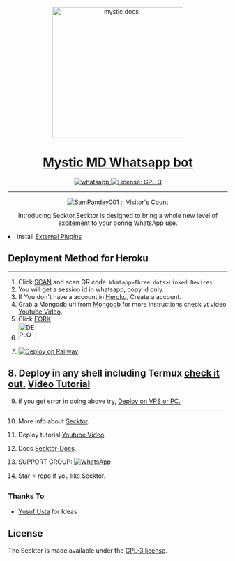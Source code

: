   
<p align="center">  
  <a href="https://citel.vercel.app/">
    <img alt="mystic docs" height="300" src="https://user-images.githubusercontent.com/99327602/198687429-7ad69879-6029-4da6-90cd-9d39acfc31d9.jpg">
    <h1 align="center">Mystic MD Whatsapp bot</h1>
  </a>
</p>
   
<p align="center">

  <a aria-label="Join our chats" href="https://chat.whatsapp.com/" target="_blank">
    <img alt="whatsapp" src="https://img.shields.io/badge/Join Group-25D366?style=for-the-badge&logo=whatsapp&logoColor=white" />
  </a>
 
  <a aria-label="Secktor is free to use" href="https://github.com/SamPandey001/Secktor-Md/blob/main/LICENCE" target="_blank">
    <img alt="License: GPL-3" src="https://badges.frapsoft.com/os/gpl/gpl.png?v=103)](https://opensource.org/licenses/GPL-3.0/" target="_blank" />
  </a>
</p>


---

<p align="center"><img src="https://profile-counter.glitch.me/{SamPandey001}/count.svg" alt="SamPandey001 :: Visitor's Count" /></p>

  <p align="center"> Introducing Secktor,Secktor is designed to bring a whole new level of excitement to your boring WhatsApp use. </p

- Install [External Plugins](https://github.com/SamPandey001/Secktor-Plugins)
## Deployment Method for Heroku
---
1. Click [SCAN](https://secktorbot.me/session) and scan QR code. `Whatapp>Three dots>Linked Devices`
2. You will get a session id in whatsapp, copy id only.
3. If You don't have a account in [Heroku](https://signup.heroku.com/), Create a account.
4.  Grab a Mongodb uri from [Mongodb](https://signup.mongodb.com) for more instructions check yt video [Youtube Video](https://youtu.be/4u0uv3IiAAc).
5. Click [FORK](https://github.com/SamPandey001/Secktor-MD/fork)
6.  <a href="https://secktorbot.me/deploy">
    <img alt="DEPLOY on Heroku" height="40" src="https://www.herokucdn.com/deploy/button.svg">
  </a>
  
7.  [![Deploy on Railway](https://railway.app/button.svg)](https://railway.app/new/template/hbw5a1?referralCode=okazYt)
  
   ## 8. Deploy in any shell including Termux [check it out.](https://github.com/SamPandey001/Secktor-Deploy#deploy-in-any-shell-including-termux) [Video Tutorial](https://youtu.be/ZgYFPWJdgms)

9. if you get error in doing above try, [Deploy on VPS or PC.](https://github.com/SamPandey001/Secktor-Md/blob/main/deploy-on-vps.md)
---
10. More info about [Secktor](https://secktorbot.me/).
11. Deploy tutorial [Youtube Video](https://www.youtube.com/watch?v=7YWI50BDO5o).
12. Docs [Secktor-Docs](https://citel.vercel.app/).

13. SUPPORT GROUP: <a href="https://chat.whatsapp.com/Bl2F9UTVU4CBfZU6eVnrbCl"><img alt="WhatsApp" src="https://camo.githubusercontent.com/2157131829ac512183ee8f8b6c6f803688a4cc66a2e686602844e80478401a7c/68747470733a2f2f696d672e736869656c64732e696f2f62616467652f4a6f696e2047726f75702d3235443336363f7374796c653d666f722d7468652d6261646765266c6f676f3d7768617473617070266c6f676f436f6c6f723d7768697465"/></a>

14. Star ⭐ repo if you like Secktor.
### Thanks To

- [Yusuf Usta](https://github.com/yusufusta) for Ideas

## License

The Secktor is made available under the [GPL-3 license](https://github.com/SamPandey001/Secktor-Md/blob/main/LICENCE). 
